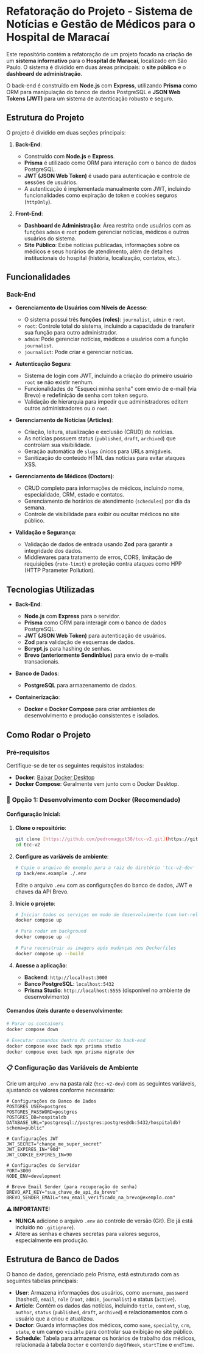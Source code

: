 # Refatoração do Projeto - Sistema de Notícias e Gestão de Médicos para o Hospital de Maracaí

Este repositório contém a refatoração de um projeto focado na criação de um **sistema informativo** para o **Hospital de Maracaí**, localizado em São Paulo. O sistema é dividido em duas áreas principais: o **site público** e o **dashboard de administração**.

O back-end é construído em **Node.js** com **Express**, utilizando **Prisma** como ORM para manipulação do banco de dados PostgreSQL e **JSON Web Tokens (JWT)** para um sistema de autenticação robusto e seguro.

## Estrutura do Projeto

O projeto é dividido em duas seções principais:

1.  **Back-End**:

    - Construído com **Node.js** e **Express**.
    - **Prisma** é utilizado como ORM para interação com o banco de dados PostgreSQL.
    - **JWT (JSON Web Token)** é usado para autenticação e controle de sessões de usuários.
    - A autenticação é implementada manualmente com JWT, incluindo funcionalidades como expiração de token e cookies seguros (`httpOnly`).

2.  **Front-End**:
    - **Dashboard de Administração**: Área restrita onde usuários com as funções `admin` e `root` podem gerenciar notícias, médicos e outros usuários do sistema.
    - **Site Público**: Exibe notícias publicadas, informações sobre os médicos e seus horários de atendimento, além de detalhes institucionais do hospital (história, localização, contatos, etc.).

## Funcionalidades

### Back-End

- **Gerenciamento de Usuários com Níveis de Acesso**:

  - O sistema possui três **funções (roles)**: `journalist`, `admin` e `root`.
  - `root`: Controle total do sistema, incluindo a capacidade de transferir sua função para outro administrador.
  - `admin`: Pode gerenciar notícias, médicos e usuários com a função `journalist`.
  - `journalist`: Pode criar e gerenciar notícias.

- **Autenticação Segura**:

  - Sistema de login com JWT, incluindo a criação do primeiro usuário `root` se não existir nenhum.
  - Funcionalidades de "Esqueci minha senha" com envio de e-mail (via Brevo) e redefinição de senha com token seguro.
  - Validação de hierarquia para impedir que administradores editem outros administradores ou o `root`.

- **Gerenciamento de Notícias (Articles)**:

  - Criação, leitura, atualização e exclusão (CRUD) de notícias.
  - As notícias possuem status (`published`, `draft`, `archived`) que controlam sua visibilidade.
  - Geração automática de `slugs` únicos para URLs amigáveis.
  - Sanitização do conteúdo HTML das notícias para evitar ataques XSS.

- **Gerenciamento de Médicos (Doctors)**:

  - CRUD completo para informações de médicos, incluindo nome, especialidade, CRM, estado e contatos.
  - Gerenciamento de horários de atendimento (`schedules`) por dia da semana.
  - Controle de visibilidade para exibir ou ocultar médicos no site público.

- **Validação e Segurança**:
  - Validação de dados de entrada usando **Zod** para garantir a integridade dos dados.
  - Middlewares para tratamento de erros, CORS, limitação de requisições (`rate-limit`) e proteção contra ataques como HPP (HTTP Parameter Pollution).

## Tecnologias Utilizadas

- **Back-End**:

  - **Node.js** com **Express** para o servidor.
  - **Prisma** como ORM para interagir com o banco de dados PostgreSQL.
  - **JWT (JSON Web Token)** para autenticação de usuários.
  - **Zod** para validação de esquemas de dados.
  - **Bcrypt.js** para hashing de senhas.
  - **Brevo (anteriormente Sendinblue)** para envio de e-mails transacionais.

- **Banco de Dados**:

  - **PostgreSQL** para armazenamento de dados.

- **Containerização**:
  - **Docker** e **Docker Compose** para criar ambientes de desenvolvimento e produção consistentes e isolados.

## Como Rodar o Projeto

### Pré-requisitos

Certifique-se de ter os seguintes requisitos instalados:

- **Docker**: [Baixar Docker Desktop](https://www.docker.com/products/docker-desktop/)
- **Docker Compose**: Geralmente vem junto com o Docker Desktop.

### 🐳 **Opção 1: Desenvolvimento com Docker (Recomendado)**

#### **Configuração Inicial:**

1.  **Clone o repositório**:

    ```bash
    git clone [https://github.com/pedromaggot38/tcc-v2.git](https://github.com/pedromaggot38/tcc-v2.git)
    cd tcc-v2
    ```

2.  **Configure as variáveis de ambiente**:

    ```bash
    # Copie o arquivo de exemplo para a raiz do diretório 'tcc-v2-dev'
    cp back/env.example ./.env
    ```

    Edite o arquivo `.env` com as configurações do banco de dados, JWT e chaves da API Brevo.

3.  **Inicie o projeto**:

    ```bash
    # Iniciar todos os serviços em modo de desenvolvimento (com hot-reload)
    docker compose up

    # Para rodar em background
    docker compose up -d

    # Para reconstruir as imagens após mudanças nos Dockerfiles
    docker compose up --build
    ```

4.  **Acesse a aplicação**:
    - **Backend**: `http://localhost:3000`
    - **Banco PostgreSQL**: `localhost:5432`
    - **Prisma Studio**: `http://localhost:5555` (disponível no ambiente de desenvolvimento)

#### **Comandos úteis durante o desenvolvimento**:

```bash
# Parar os containers
docker compose down

# Executar comandos dentro do container do back-end
docker compose exec back npx prisma studio
docker compose exec back npx prisma migrate dev
```

### 📋 **Configuração das Variáveis de Ambiente**

Crie um arquivo `.env` na pasta raiz (`tcc-v2-dev`) com as seguintes variáveis, ajustando os valores conforme necessário:

```env
# Configurações do Banco de Dados
POSTGRES_USER=postgres
POSTGRES_PASSWORD=postgres
POSTGRES_DB=hospitaldb
DATABASE_URL="postgresql://postgres:postgres@db:5432/hospitaldb?schema=public"

# Configurações JWT
JWT_SECRET="change_me_super_secret"
JWT_EXPIRES_IN="90d"
JWT_COOKIE_EXPIRES_IN=90

# Configurações do Servidor
PORT=3000
NODE_ENV=development

# Brevo Email Sender (para recuperação de senha)
BREVO_API_KEY="sua_chave_de_api_da_brevo"
BREVO_SENDER_EMAIL="seu_email_verificado_na_brevo@exemplo.com"
```

**⚠️ IMPORTANTE:**

- **NUNCA** adicione o arquivo `.env` ao controle de versão (Git). Ele já está incluído no `.gitignore`).
- Altere as senhas e chaves secretas para valores seguros, especialmente em produção.

## Estrutura de Banco de Dados

O banco de dados, gerenciado pelo Prisma, está estruturado com as seguintes tabelas principais:

- **User**: Armazena informações dos usuários, como `username`, `password` (hashed), `email`, `role` (`root`, `admin`, `journalist`) e status (`active`).
- **Article**: Contém os dados das notícias, incluindo `title`, `content`, `slug`, `author`, `status` (`published`, `draft`, `archived`) e relacionamentos com o usuário que a criou e atualizou.
- **Doctor**: Guarda informações dos médicos, como `name`, `specialty`, `crm`, `state`, e um campo `visible` para controlar sua exibição no site público.
- **Schedule**: Tabela para armazenar os horários de trabalho dos médicos, relacionada à tabela `Doctor` e contendo `dayOfWeek`, `startTime` e `endTime`.
